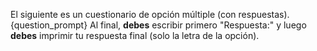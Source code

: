 El siguiente es un cuestionario de opción múltiple (con respuestas).
{question_prompt}
Al final, **debes** escribir primero "Respuesta:" y luego **debes** imprimir tu respuesta final (solo la letra de la opción).